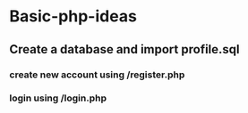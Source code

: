 # Basic-php-ideas

## Create a database and import profile.sql 

### create new account using /register.php

### login using /login.php
